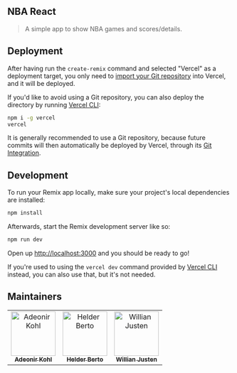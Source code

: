## NBA React

> A simple app to show NBA games and scores/details.

## Deployment

After having run the `create-remix` command and selected "Vercel" as a deployment target, you only need to [import your Git repository](https://vercel.com/new) into Vercel, and it will be deployed.

If you'd like to avoid using a Git repository, you can also deploy the directory by running [Vercel CLI](https://vercel.com/cli):

```sh
npm i -g vercel
vercel
```

It is generally recommended to use a Git repository, because future commits will then automatically be deployed by Vercel, through its [Git Integration](https://vercel.com/docs/concepts/git).

## Development

To run your Remix app locally, make sure your project's local dependencies are installed:

```sh
npm install
```

Afterwards, start the Remix development server like so:

```sh
npm run dev
```

Open up [http://localhost:3000](http://localhost:3000) and you should be ready to go!

If you're used to using the `vercel dev` command provided by [Vercel CLI](https://vercel.com/cli) instead, you can also use that, but it's not needed.

## Maintainers

<table>
  <tr>
    <td align="center">
      <a href="https://github.com/adeonir">
        <img src="https://avatars.githubusercontent.com/u/3428733?v=4?s=100" width="100px;" alt="Adeonir Kohl" />
        <br />
        <sub>
          <b>
            Adeonir Kohl
          </b>
        </sub>
      </a>
    </td>
    <td align="center">
      <a href="https://github.com/helderburato">
        <img src="https://avatars.githubusercontent.com/u/862575?v=4?s=100" width="100px;" alt="Helder Berto" />
        <br />
        <sub>
          <b>
            Helder Berto
          </b>
        </sub>
      </a>
    </td>
    <td align="center">
      <a href="https://github.com/willianjusten">
        <img src="https://avatars.githubusercontent.com/u/3991845?v=4?s=100" width="100px;" alt="Willian Justen" />
        <br />
        <sub>
          <b>
            Willian Justen
          </b>
        </sub>
      </a>
    </td>
  </tr>
</table>
